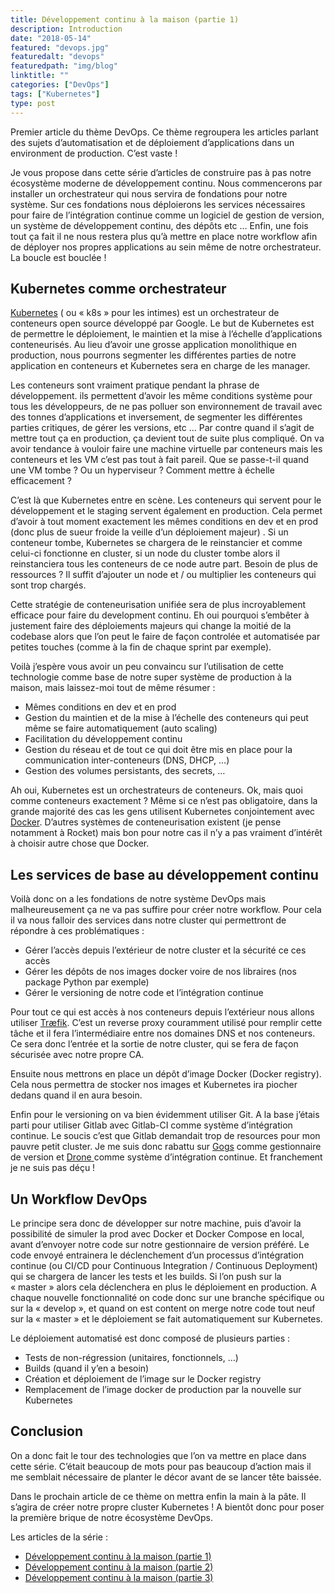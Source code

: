 ```yaml
---
title: Développement continu à la maison (partie 1)
description: Introduction
date: "2018-05-14"
featured: "devops.jpg"
featuredalt: "devops"
featuredpath: "img/blog"
linktitle: ""
categories: ["DevOps"]
tags: ["Kubernetes"]
type: post
---
```


Premier article du thème DevOps. Ce thème regroupera les articles parlant des sujets d’automatisation et de déploiement d’applications dans un environment de production. C’est vaste !

<!-- more -->

Je vous propose dans cette série d’articles de construire pas à pas notre écosystème moderne de développement continu.  Nous commencerons par installer un orchestrateur qui nous servira de fondations pour notre système. Sur ces fondations nous déploierons les services nécessaires pour faire de l’intégration continue comme un logiciel de gestion de version, un système de développement continu, des dépôts etc … Enfin, une fois tout ça fait il ne nous restera plus qu’à mettre en place notre workflow afin de déployer nos propres applications au sein même de notre orchestrateur. La boucle est bouclée !

## Kubernetes comme orchestrateur

[Kubernetes](https://fr.wikipedia.org/wiki/Kubernetes) ( ou « k8s » pour les intimes) est un orchestrateur de conteneurs open source développé par Google.
Le but de Kubernetes est de permettre le déploiement, le maintien et la mise à l’échelle d’applications conteneurisés. Au lieu d’avoir une grosse application monolithique en production, nous pourrons segmenter les différentes parties de notre application en conteneurs et Kubernetes sera en charge de les manager.

Les conteneurs sont vraiment pratique pendant la phrase de développement. ils permettent d’avoir les même conditions système pour tous les développeurs, de ne pas polluer son environnement de travail avec des tonnes d’applications et inversement, de segmenter les différentes parties critiques, de gérer les versions, etc …
Par contre quand il s’agit de mettre tout ça en production, ça devient tout de suite plus compliqué. On va avoir tendance à vouloir faire une machine virtuelle par conteneurs mais les conteneurs et les VM c’est pas tout à fait pareil.  Que se passe-t-il quand une VM tombe ? Ou un hyperviseur ? Comment mettre à échelle efficacement ?

C’est là que Kubernetes entre en scène.  Les conteneurs qui servent pour le développement et le staging servent également en production. Cela permet d’avoir à tout moment exactement les mêmes conditions en dev et en prod (donc plus de sueur froide la veille d’un déploiement majeur) . Si un conteneur tombe, Kubernetes se chargera de le reinstancier et comme celui-ci fonctionne en cluster, si un node du cluster tombe alors il reinstanciera tous les conteneurs de ce node autre part. Besoin de plus de ressources ? Il suffit d’ajouter un node et / ou multiplier les conteneurs qui sont trop chargés.

Cette stratégie de conteneurisation unifiée sera de plus incroyablement efficace pour faire du development continu. Eh oui pourquoi s’embêter à justement faire des déploiements majeurs qui change la moitié de la codebase alors que l’on peut le faire de façon controlée et automatisée par petites touches (comme à la fin de chaque sprint par exemple).

Voilà j’espère vous avoir un peu convaincu sur l’utilisation de cette technologie comme base de notre super système de production à la maison, mais laissez-moi tout de même résumer :

* Mêmes conditions en dev et en prod
* Gestion du maintien et de la mise à l’échelle des conteneurs qui peut même se faire automatiquement (auto scaling)
* Facilitation du développement continu
* Gestion du réseau et de tout ce qui doit être mis en place pour la communication inter-conteneurs (DNS, DHCP, …)
* Gestion des volumes persistants, des secrets, …

Ah oui, Kubernetes est un orchestrateurs de conteneurs. Ok, mais quoi comme conteneurs exactement ?
Même si ce n’est pas obligatoire, dans la grande majorité des cas les gens utilisent Kubernetes conjointement avec [Docker](https://www.docker.com/).  D’autres systèmes de conteneurisation existent (je pense notamment à Rocket) mais bon pour notre cas il n’y a pas vraiment d’intérêt à choisir autre chose que Docker.

## Les services de base au développement continu

Voilà donc on a les fondations de notre système DevOps mais malheureusement ça ne va pas suffire pour créer notre workflow. Pour cela il va nous falloir des services dans notre cluster qui permettront de répondre à ces problématiques :

* Gérer l’accès depuis l’extérieur de notre cluster et la sécurité ce ces accès
* Gérer les dépôts de nos images docker voire de nos libraires (nos package Python par exemple)
* Gérer le versioning de notre code et l’intégration continue

Pour tout ce qui est accès à nos conteneurs depuis l’extérieur nous allons utiliser [Træfik](https://traefik.io/). C’est un reverse proxy couramment utilisé pour remplir cette tâche et il fera l’intermédiaire entre nos domaines DNS et nos conteneurs. Ce sera donc l’entrée et la sortie de notre cluster, qui se fera de façon sécurisée avec notre propre CA.

Ensuite nous mettrons en place un dépôt d’image Docker (Docker registry). Cela nous permettra de stocker nos images et Kubernetes ira piocher dedans quand il en aura besoin.

Enfin pour le versioning on va bien évidemment utiliser Git. A la base j’étais parti pour utiliser Gitlab avec Gitlab-CI comme système d’intégration continue. Le soucis c’est que Gitlab demandait trop de resources pour mon pauvre petit cluster. Je me suis donc rabattu sur [Gogs](https://gogs.io/) comme gestionnaire de version et [Drone ](https://drone.io/) comme système d’intégration continue. Et franchement je ne suis pas déçu !

## Un Workflow DevOps

Le principe sera donc de développer sur notre machine, puis d’avoir la possibilité de simuler la prod avec Docker et Docker Compose en local, avant d’envoyer notre code sur notre gestionnaire de version préféré. Le code envoyé entrainera le déclenchement d’un processus d’intégration continue (ou CI/CD pour Continuous Integration / Continuous Deployment)  qui se chargera de lancer les tests et les builds.  Si l’on push sur la « master » alors cela déclenchera en plus le déploiement en production.
A chaque nouvelle fonctionnalité on code donc sur une branche spécifique ou sur la « develop », et quand on est content on merge notre code tout neuf sur la « master » et le déploiement se fait automatiquement sur Kubernetes.

Le déploiement automatisé est donc composé de plusieurs parties :

* Tests de non-régression (unitaires, fonctionnels, …)
* Builds (quand il y’en a besoin)
* Création et déploiement de l’image sur le Docker registry
* Remplacement de l’image docker de production par la nouvelle sur Kubernetes

## Conclusion

On a donc fait le tour des technologies que l’on va mettre en place dans cette série.  C’était beaucoup de mots pour pas beaucoup d’action mais il me semblait nécessaire de planter le décor avant de se lancer tête baissée.

Dans le prochain article de ce thème on mettra enfin la main à la pâte. Il s’agira de créer notre propre cluster Kubernetes !
A bientôt donc pour poser la première brique de notre écosystème DevOps.

Les articles de la série :

* [Développement continu à la maison (partie 1)](https://matthieugouel.github.io/blog/2018-05-14-developpement-continu-a-la-maison-partie-1/)
* [Développement continu à la maison (partie 2)](https://matthieugouel.github.io/blog/2018-05-21-developpement-continu-a-la-maison-partie-2/)
* [Développement continu à la maison (partie 3)](https://matthieugouel.github.io/blog/2018-06-04-developpement-continu-a-la-maison-partie-3/)
